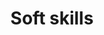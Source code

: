 ---
title: Soft skills
menu:
  sidebar:
    name: Soft skills
    identifier: soft
    weight: 10
---